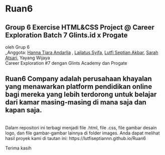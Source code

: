 # Ruan6
## Group 6 Exercise HTML&amp;CSS Project @ Career Exploration Batch 7 Glints.id x Progate
oleh Grup 6 <br>
_Anggota: [Hanna Tiara Andarlia](https://github.com/hannatiaraaa) , [Lailatus Syifa](https://github.com/lailasyifa), [Lutfi Septian Akbar](https://github.com/lutfiseptiannn), [Sarah Atsari](https://github.com/sarahastari), Yayang Wijaya <br>
Career Exploration #7 dengan Glints Academy dan Progate

<h2><b>Ruan6 Company adalah perusahaan khayalan yang menawarkan platform pendidikan online bagi mereka yang lebih terdorong untuk belajar dari kamar masing-masing di mana saja dan kapan saja.</b></h2> <br>
Dalam repositori ini terbagi menjadi file .html, file .css, file gambar desain logo, dan file gambar-gambar lainnya di folder images. Anda dapat melihat hasil proyek kami di tautan ini: https://lutfiseptiannn.github.io/Ruan6

Terima kasih
